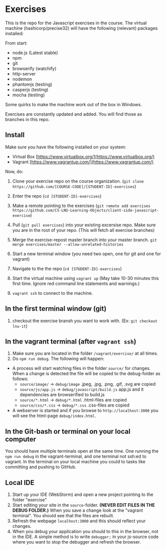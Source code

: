 # Exercises

This is the repo for the Javascript exercises in the course. The virtual machine (hashicorp/precise32) will have the following (relevant) packages installed:

From start:
* node.js (Latest stable)
* npm
* git
* browserify (watchify)
* http-server
* nodemon
* phantomjs (testing)
* casperjs (testing)
* mocha (testing)

Some quirks to make the machine work out of the box in Windows.

Exercises are constantly updated and added. You will find those as branches in this repo. 

## Install
Make sure you have the following installed on your system:
* Virtual Box [https://www.virtualbox.org/](https://www.virtualbox.org/)
* Vagrant [https://www.vagrantup.com/](https://www.vagrantup.com/)

Now, do:
1. Clone your exercise repo on the course organization. (`git clone https://github.com/[COURSE-CODE]/[STUDENT-ID]-exercises`)

2. Enter the repo (`cd [STUDENT-ID]-exercises`)
3. Make a remote pointing to the exercises (`git remote add exercises https://github.com/CS-LNU-Learning-Objects/client-side-javascript-exercise`)
4. Pull (`git pull exercises`) into your existing excersise repo. Make sure you are in the root of your repo. (This will fetch all exercise branches)
5. Merge the exercise-repost master branch into your master branch. `git merge exercises/master --allow-unrelated-histories`

6. Start a new terminal window (you need two open, one for git and one for vagrant)

7. Navigate to the the repo (`cd [STUDENT-ID]-exercises`)

8. Start the virtual machine using `vagrant up` (May take 10-30 minutes this first time. Ignore red command line statements and warnings.)

9. `vagrant ssh` to connect to the machine.

## In the first terminal window (git)
1. checkout the exercise bransh you want to work with. (Ex: `git checkout lnu-it`)

## In the vagrant terminal (after `vagrant ssh`)
1. Make sure you are located in the folder `/vagrant/exercise/` at all times.
2. Do `npm run debug`. The following will happen:
  * A process will start watching files in the folder `source/` for changes. When a change is detected the file will be copied to the debug-folder as follows:
    * `source/image/` -> `debug/image` .jpeg, .jpg, .png, .gif, .svg are copied
    * `source/js/app.js` -> `debug/javascript/build.js` app.js and it dependencies are browserified to build.js
    * `source/*.html` -> `debug/*.html` .html-files are copied
    * `source/css/*.css` -> `debug/*.css` .css-files are copied
  * A webserver is started and if you browse to `http://localhost:3000` you will see the html-page `debug/index.html`.

## In the Git-bash or terminal on your local computer
You should have multiple terminals open at the same time. One running the `npm run debug`  in the vagrant-terminal, and one terminal not ssh:ed to vagrant. In the terminal on your local machine you could to tasks like committing and pushing to GitHub.

## Local IDE
1. Start up your IDE (WebStorm) and open a new project pointing to the folder "exercise"
2. Start editing your site in the `source`-folder. **(NEVER EDIT FILES IN THE DEBUG FOLDER.)** When you save a change look at the "vagrant terminal". You should see that the files are rebuilt.
3. Refresh the webpage `localhost:3000` and this should reflect your changes.
4. When you debug your application you should to this in the browser, not in the IDE. A simple method is to write `debugger;` in your js-source code where you want to stop the debugger and refresh the browser.
